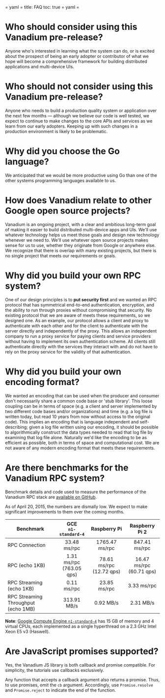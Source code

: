 = yaml =
title: FAQ
toc: true
= yaml =

# Who should consider using this Vanadium pre-release?

Anyone who's interested in learning what the system can do, or is excited about
the prospect of being an early adopter or contributor of what we hope will
become a comprehensive framework for building distributed applications and
multi-device UIs.

# Who should not consider using this Vanadium pre-release?

Anyone who needs to build a production quality system or application over the
next few months &mdash; although we believe our code is well tested, we expect
to continue to make changes to the core APIs and services as we learn from our
early adopters. Keeping up with such changes in a production environment is
likely to be problematic.

# Why did you choose the Go language?

We anticipated that we would be more productive using Go than one of the other
systems programming languages available to us.

# How does Vanadium relate to other Google open source projects?

Vanadium is an ongoing project, with a clear and ambitious long-term goal of
making it easier to build distributed multi-device apps and UIs. We'll use
whatever technology helps us meet those goals and design new technology whenever
we need to. We'll use whatever open source projects makes sense for us to use,
whether they originate from Google or anywhere else. We recognize that there is
overlap with many existing projects, but there is no single project that meets
our requirements or goals.

# Why did you build your own RPC system?

One of our design principles is to **put security first** and we wanted an RPC
protocol that has symmetrical end-to-end authentication, encryption, and the
ability to run through proxies without compromising that security. No existing
protocol that we are aware of meets these requirements, so we designed one. As
an example, our protocol allows a client and proxy to authenticate with each
other and for the client to authenticate with the server directly and
independently of the proxy. This allows an independent company to run a proxy
service for paying clients and service providers without having to implement its
own authentication scheme. All clients still authenticate directly with the
services they interact with and do not have to rely on the proxy service for the
validity of that authentication.

# Why did you build your own encoding format?

We wanted an encoding that can be used when the producer and consumer don't
necessarily share a common code base or 'stub library'. This loose coupling can
be in terms of space (e.g. a client and server implemented by two different code
bases and/or organizations) and time (e.g. a log file is written today, but read
10 years from now without access to the original code). This implies an encoding
that is language independent and self-describing; given a log file written using
our encoding, it should be possible to algorithmically construct the data types
needed to read that log file by examining that log file alone. Naturally we'd
like the encoding to be as efficient as possible, both in terms of space and
computational cost. We are not aware of any modern encoding format that meets
these requirements.

# Are there benchmarks for the Vanadium RPC system?

Benchmark details and code used to measure the performance of the Vanadium RPC
stack are [available on GitHub][benchmarks].

As of April 20, 2015, the numbers are dismally low. We expect to make
significant improvements to them over the coming months.

Benchmark|GCE<br>`n1-standard-4` |Raspberry Pi | Raspberry Pi 2
---------------|:---------------:|:---------------:|:---------------:
RPC Connection |33.48<br>ms/rpc        |1765.47 ms/rpc  | 847.41 ms/rpc
RPC (echo 1KB) |1.31<br>ms/rpc<br>(763.05<br>qps)|78.61 ms/rpc<br>(12.72 qps)| 16.47 ms/rpc<br>(60.71 qps)
RPC Streaming<br>(echo 1KB)| 0.11<br>ms/rpc|23.85<br>ms/rpc   |3.33 ms/rpc
RPC Streaming Throughput<br>(echo 1MB)|313.91<br>MB/s|0.92 MB/s|2.31 MB/s

**Note**: [Google Compute Engine `n1-standard-4`][gce] has 15 GB of memory and 4
virtual CPUs, each implemented as a single hyperthread on a 2.3 GHz Intel Xeon
E5 v3 (Haswell).

# Are JavaScript promises supported?

Yes, the Vanadium JS library is both callback and promise compatible. For
simplicity, the tutorials use callbacks exclusively.

Any function that accepts a callback argument also returns a promise. Thus, to
use promises, omit the `cb` argument. Accordingly, use `Promise.resolve` and
`Promise.reject` to indicate the end of the function.

[benchmarks]: https://github.com/vanadium/go.ref/tree/master/profiles/internal/rpc/benchmark
[gce]: https://cloud.google.com/compute/docs/machine-types

